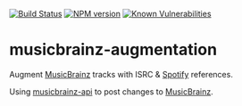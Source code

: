 [![Build Status](https://travis-ci.com/Borewit/musicbrainz-augmentation.svg?branch=master)](https://travis-ci.org/Borewit/musicbrainz-augmentation)
[![NPM version](https://badge.fury.io/js/musicbrainz-augmentation.svg)](https://npmjs.org/package/musicbrainz-augmentation)
[![Known Vulnerabilities](https://snyk.io/test/github/Borewit/musicbrainz-augmentation/badge.svg?targetFile=package.json)](https://snyk.io/test/github/Borewit/musicbrainz-augmentation?targetFile=package.json)

# musicbrainz-augmentation

Augment [MusicBrainz](https://musicbrainz.org) tracks with ISRC & [Spotify](https://www.spotify.com) references.

Using [musicbrainz-api](https://github.com/Borewit/musicbrainz-api) to post changes to [MusicBrainz](https://musicbrainz.org).
